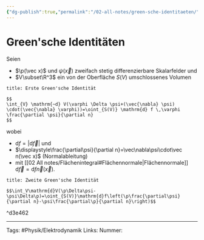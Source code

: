 ```yaml
---
{"dg-publish":true,"permalink":"/02-all-notes/green-sche-identitaeten/","dgHomeLink":true,"dgPassFrontmatter":false}
---
```


# Green'sche Identitäten
Seien 
- $\p(\vec x)$ und $\psi(\vec x)$ zweifach stetig differenzierbare Skalarfelder und
- $V\subset\R^3$ ein von der Oberfläche $S(V)$ umschlossenes Volumen

```ad-equation
title: Erste Green'sche Identität

$$
\int_{V} \mathrm{~d} V(\varphi \Delta \psi+(\vec{\nabla} \psi) \cdot(\vec{\nabla} \varphi))=\oint_{S(V)} \mathrm{d} f \,\varphi \frac{\partial \psi}{\partial n}
$$

```
wobei
- $\mathrm{d}f=|\mathrm{d}\vec f|$ und 
- $\displaystyle\frac{\partial\psi}{\partial n}=\vec\nabla\psi\cdot\vec n(\vec x)$ (Normalableitung)
- mit [[02 All notes/Flächenintegral#Flächennormale|Flächennormale]] $\mathrm{d}\vec f=\mathrm{d}f\vec{n}(\vec{x})$. 

```ad-equation
title: Zweite Green'sche Identität

$$\int_V\mathrm{d}V(\p\Delta\psi-\psi\Delta\p)=\oint_{S(V)}\mathrm{d}f\left(\p\frac{\partial\psi}{\partial n}-\psi\frac{\partial\p}{\partial n}\right)$$

```

^d3e462



___
Tags: #Physik/Elektrodynamik 
Links: 
Nummer: